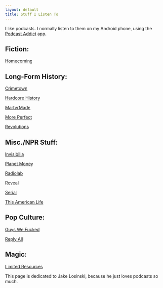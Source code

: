 ```yaml
---
layout: default
title: Stuff I Listen To
---
```


I like podcasts. I normally listen to them on my Android phone, using the [Podcast Addict](https://play.google.com/store/apps/details?id=com.bambuna.podcastaddict) app.

Fiction:
--------
[Homecoming](https://gimletmedia.com/homecoming/)

Long-Form History:
------------------
[Crimetown](https://gimletmedia.com/show/crimetown/)

[Hardcore History](http://www.dancarlin.com/hardcore-history-series/)

[MartyrMade](http://www.martyrmade.com/)

[More Perfect](http://www.wnyc.org/shows/radiolabmoreperfect/)

[Revolutions](http://www.revolutionspodcast.com/)

Misc./NPR Stuff:
----------------
[Invisibilia](http://www.npr.org/podcasts/510307/invisibilia)

[Planet Money](http://www.npr.org/podcasts/510289/planet-money/)

[Radiolab](http://www.radiolab.org/)

[Reveal](https://www.revealnews.org/)

[Serial](https://serialpodcast.org/)

[This American Life](https://www.thisamericanlife.org/podcast)

Pop Culture:
------------
[Guys We Fucked](https://itunes.apple.com/us/podcast/guys-we-f****d/id885960517?mt=2)

[Reply All](https://gimletmedia.com/reply-all/)

Magic:
------
[Limited Resources](http://lrcast.com/)


This page is dedicated to Jake Losinski, because he just loves podcasts so much.
